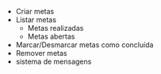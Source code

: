 - Criar metas
- Listar metas
    - Metas realizadas
    - Metas abertas
- Marcar/Desmarcar metas como concluída
- Remover metas
- sistema de mensagens